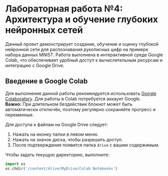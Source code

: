 # Лабораторная работа №4: Архитектура и обучение глубоких нейронных сетей

Данный проект демонстрирует создание, обучение и оценку глубокой нейронной сети для распознавания рукописных цифр на примере набора данных MNIST. Работа выполнена в интерактивной среде Google Colab, что обеспечивает удобный доступ к вычислительным ресурсам и интеграцию с Google Drive.

## Введение в Google Colab

Для выполнения данной работы рекомендуется использовать [Google Colaboratory](https://colab.research.google.com/notebooks/intro.ipynb). Для работы в Colab потребуется аккаунт Google.  
**Важно:** При длительном бездействии блокнот может быть автоматически отключён, поэтому регулярно сохраняйте прогресс и переменные.

Для доступа к файлам на Google Drive следует:
1. Нажать на иконку папки в левом меню.
2. Нажать на значок диска, чтобы разрешить доступ.
3. После подтверждения появится папка `drive` с вашим содержимым.

Чтобы задать текущую директорию, выполните:
```python
import os
os.chdir('/content/drive/MyDrive/Colab Notebooks')
